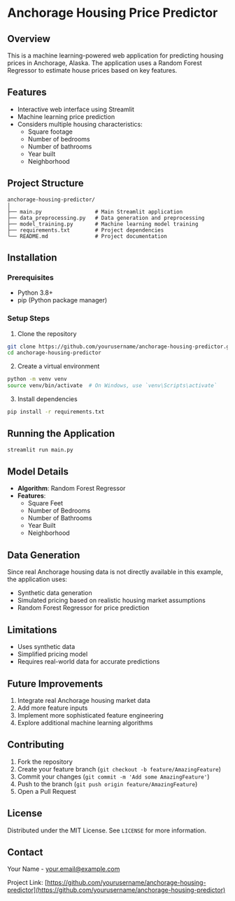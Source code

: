 # Anchorage Housing Price Predictor

## Overview
This is a machine learning-powered web application for predicting housing prices in Anchorage, Alaska. The application uses a Random Forest Regressor to estimate house prices based on key features.

## Features
- Interactive web interface using Streamlit
- Machine learning price prediction
- Considers multiple housing characteristics:
  - Square footage
  - Number of bedrooms
  - Number of bathrooms
  - Year built
  - Neighborhood

## Project Structure
```
anchorage-housing-predictor/
│
├── main.py                 # Main Streamlit application
├── data_preprocessing.py   # Data generation and preprocessing
├── model_training.py       # Machine learning model training
├── requirements.txt        # Project dependencies
└── README.md               # Project documentation
```

## Installation

### Prerequisites
- Python 3.8+
- pip (Python package manager)

### Setup Steps
1. Clone the repository
```bash
git clone https://github.com/yourusername/anchorage-housing-predictor.git
cd anchorage-housing-predictor
```

2. Create a virtual environment
```bash
python -m venv venv
source venv/bin/activate  # On Windows, use `venv\Scripts\activate`
```

3. Install dependencies
```bash
pip install -r requirements.txt
```

## Running the Application
```bash
streamlit run main.py
```

## Model Details
- **Algorithm**: Random Forest Regressor
- **Features**: 
  - Square Feet
  - Number of Bedrooms
  - Number of Bathrooms
  - Year Built
  - Neighborhood

## Data Generation
Since real Anchorage housing data is not directly available in this example, the application uses:
- Synthetic data generation
- Simulated pricing based on realistic housing market assumptions
- Random Forest Regressor for price prediction

## Limitations
- Uses synthetic data
- Simplified pricing model
- Requires real-world data for accurate predictions

## Future Improvements
1. Integrate real Anchorage housing market data
2. Add more feature inputs
3. Implement more sophisticated feature engineering
4. Explore additional machine learning algorithms

## Contributing
1. Fork the repository
2. Create your feature branch (`git checkout -b feature/AmazingFeature`)
3. Commit your changes (`git commit -m 'Add some AmazingFeature'`)
4. Push to the branch (`git push origin feature/AmazingFeature`)
5. Open a Pull Request

## License
Distributed under the MIT License. See `LICENSE` for more information.

## Contact
Your Name - your.email@example.com

Project Link: [https://github.com/yourusername/anchorage-housing-predictor](https://github.com/yourusername/anchorage-housing-predictor)
